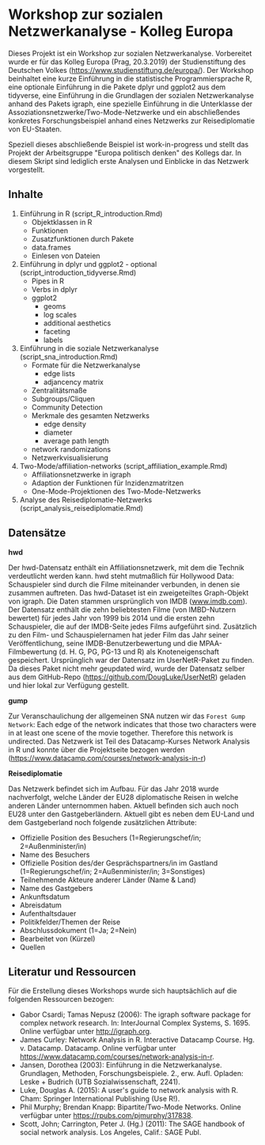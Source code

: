 # Workshop zur sozialen Netzwerkanalyse - Kolleg Europa

Dieses Projekt ist ein Workshop zur sozialen Netzwerkanalyse. Vorbereitet wurde er für das Kolleg Europa (Prag, 20.3.2019) der Studienstiftung des Deutschen Volkes (https://www.studienstiftung.de/europa/). Der Workshop beinhaltet eine kurze Einführung in die statistische Programmiersprache R, eine optionale Einführung in die Pakete dplyr und ggplot2 aus dem tidyverse, eine Einführung in die Grundlagen der sozialen Netzwerkanalyse anhand des Pakets igraph, eine spezielle Einführung in die Unterklasse der Assoziationsnetzwerke/Two-Mode-Netzwerke und ein abschließendes konkretes Forschungsbeispiel anhand eines Netzwerks zur Reisediplomatie von EU-Staaten.

Speziell dieses abschließende Beispiel ist work-in-progress und stellt das Projekt der Arbeitsgruppe "Europa politisch denken" des Kollegs dar. In diesem Skript sind lediglich erste Analysen und Einblicke in das Netzwerk vorgestellt.

## Inhalte

1. Einführung in R (script_R_introduction.Rmd)
	+ Objektklassen in R
	+ Funktionen
	+ Zusatzfunktionen durch Pakete
	+ data.frames
	+ Einlesen von Dateien
2. Einführung in dplyr und ggplot2 - optional (script_introduction_tidyverse.Rmd)
	+ Pipes in R
	+ Verbs in dplyr
	+ ggplot2
		+ geoms
		+ log scales
		+ additional aesthetics
		+ faceting
		+ labels
3. Einführung in die soziale Netzwerkanalyse (script_sna_introduction.Rmd)
	+ Formate für die Netzwerkanalyse
		+ edge lists
		+ adjancency matrix
	+ Zentralitätsmaße
	+ Subgroups/Cliquen
	+ Community Detection
	+ Merkmale des gesamten Netzwerks
		+ edge density
		+ diameter
		+ average path length
	+ network randomizations
	+ Netzwerkvisualisierung
4. Two-Mode/affiliation-networks (script_affiliation_example.Rmd)
	+ Affiliationsnetzwerke in igraph
	+ Adaption der Funktionen für Inzidenzmatritzen
	+ One-Mode-Projektionen des Two-Mode-Netzwerks
5. Analyse des Reisediplomatie-Netzwerks (script_analysis_reisediplomatie.Rmd)

		
## Datensätze

**hwd**

Der hwd-Datensatz enthält ein Affiliationsnetzwerk, mit dem die Technik verdeutlicht werden kann. hwd steht mutmaßlich für Hollywood Data: Schauspieler sind durch die Filme miteinander verbunden, in denen sie zusammen auftreten. Das hwd-Dataset ist ein zweigeteiltes Graph-Objekt von igraph. Die Daten stammen ursprünglich von IMDB (www.imdb.com). Der Datensatz enthält die zehn beliebtesten Filme (von IMBD-Nutzern bewertet) für jedes Jahr von 1999 bis 2014 und die ersten zehn Schauspieler, die auf der IMDB-Seite jedes Films aufgeführt sind. Zusätzlich zu den Film- und Schauspielernamen hat jeder Film das Jahr seiner Veröffentlichung, seine IMDB-Benutzerbewertung und die MPAA-Filmbewertung (d. H. G, PG, PG-13 und R) als Knoteneigenschaft gespeichert.
Ursprünglich war der Datensatz im UserNetR-Paket zu finden. Da dieses Paket nicht mehr geupdated wird, wurde der Datensatz selber aus dem GitHub-Repo (https://github.com/DougLuke/UserNetR) geladen und hier lokal zur Verfügung gestellt.

**gump**

Zur Veranschaulichung der allgemeinen SNA nutzen wir das ```Forest Gump Network```: Each edge of the network indicates that those two characters were in at least one scene of the movie together. Therefore this network is undirected. Das Netzwerk ist Teil des Datacamp-Kurses Network Analysis in R und konnte über die Projektseite bezogen werden (https://www.datacamp.com/courses/network-analysis-in-r)

**Reisediplomatie**

Das Netzwerk befindet sich im Aufbau. Für das Jahr 2018 wurde nachverfolgt, welche Länder der EU28 diplomatische Reisen in welche anderen Länder unternommen haben. Aktuell befinden sich auch noch EU28 unter den Gastgeberländern. Aktuell gibt es neben dem EU-Land und dem Gastgeberland noch folgende zusätzlichen Attribute:
* Offizielle Position des Besuchers (1=Regierungschef/in; 2=Außenminister/in)
* Name des Besuchers
* Offizielle Position des/der Gesprächspartners/in im Gastland (1=Regierungschef/in; 2=Außenminister/in; 3=Sonstiges)
* Teilnehmende Akteure anderer Länder (Name & Land)
* Name des Gastgebers
* Ankunftsdatum
* Abreisdatum
* Aufenthaltsdauer
* Politikfelder/Themen der Reise
* Abschlussdokument (1=Ja; 2=Nein)
* Bearbeitet von (Kürzel)
* Quellen

## Literatur und Ressourcen

Für die Erstellung dieses Workshops wurde sich hauptsächlich auf die folgenden Ressourcen bezogen:

* Gabor Csardi; Tamas Nepusz (2006): The igraph software package for complex network research. In: InterJournal Complex Systems, S. 1695. Online verfügbar unter http://igraph.org.
* James Curley: Network Analysis in R. Interactive Datacamp Course. Hg. v. Datacamp. Datacamp. Online verfügbar unter https://www.datacamp.com/courses/network-analysis-in-r.
* Jansen, Dorothea (2003): Einführung in die Netzwerkanalyse. Grundlagen, Methoden, Forschungsbeispiele. 2., erw. Aufl. Opladen: Leske + Budrich (UTB Sozialwissenschaft, 2241).
* Luke, Douglas A. (2015): A user's guide to network analysis with R. Cham: Springer International Publishing (Use R!).
* Phil Murphy; Brendan Knapp: Bipartite/Two-Mode Networks. Online verfügbar unter https://rpubs.com/pjmurphy/317838.
* Scott, John; Carrington, Peter J. (Hg.) (2011): The SAGE handbook of social network analysis. Los Angeles, Calif.: SAGE Publ.
